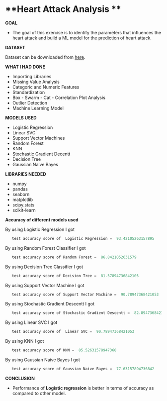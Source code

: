# **Heart Attack Analysis **


**GOAL**

- The goal of this exercise is to identify the parameters that influences the heart attack and build a ML model for the prediction of heart attack.


**DATASET**

Dataset can be downloaded from [here](https://www.kaggle.com/rashikrahmanpritom/heart-attack-analysis-prediction-dataset).



**WHAT I HAD DONE**

- Importing Libraries
- Missing Value Analysis
- Categoric and Numeric Features
- Standardization
- Box - Swarm - Cat - Correlation Plot Analysis
- Outlier Detection
- Machine Learning Model


**MODELS USED**

-  Logistic Regression
-  Linear SVC
-  Support Vector Machines
-  Random Forest
-  KNN
-  Stochastic Gradient Decentt
-  Decision Tree
-  Gaussian Naive Bayes


**LIBRARIES NEEDED**

- numpy
- pandas
- seaborn
- matplotlib
- scipy.stats
- scikit-learn

**Accuracy of different models used**

By using Logistic Regression I got 
 ```python
    test accuracy score of  Logistic Regression =  93.42105263157895
 ``` 

By using Random Forest Classifier I got 
 ```python
    test accuracy score of Random Forest =  86.8421052631579
 ``` 
 
 By using Decision Tree Classifier I got 
 ```python
    test accuracy score of Decision Tree =  81.57894736842105
 ``` 
 
  By using  Support Vector Machine I got 
 ```python
    test accuracy score of Support Vector Machine =  90.78947368421053
 ``` 
 
  By using  Stochastic Gradient Descentt I got 
 ```python
    test accuracy score of Stochastic Gradient Descentt =  82.89473684210526
 ``` 
 
  By using Linear SVC I got 
 ```python
    test accuracy score of  Linear SVC =  90.78947368421053
 ``` 
 
  By using KNN I got 
 ```python
    test accuracy score of KNN =  85.52631578947368
 ``` 
 
  By using Gaussian Naive Bayes I got 
 ```python
    test accuracy score of Gaussian Naive Bayes =  77.63157894736842
 ``` 
 
 
 **CONCLUSION**

- Performance of **Logistic regression** is better in terms of accuracy as compared to other model.


